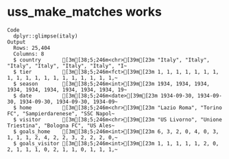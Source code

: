 # uss_make_matches works

    Code
      dplyr::glimpse(italy)
    Output
      Rows: 25,404
      Columns: 8
      $ country       [3m[38;5;246m<chr>[39m[23m "Italy", "Italy", "Italy", "Italy", "Italy", "Italy", "I~
      $ tier          [3m[38;5;246m<fct>[39m[23m 1, 1, 1, 1, 1, 1, 1, 1, 1, 1, 1, 1, 1, 1, 1, 1, 1, 1, 1,~
      $ season        [3m[38;5;246m<int>[39m[23m 1934, 1934, 1934, 1934, 1934, 1934, 1934, 1934, 1934, 19~
      $ date          [3m[38;5;246m<date>[39m[23m 1934-09-30, 1934-09-30, 1934-09-30, 1934-09-30, 1934-09~
      $ home          [3m[38;5;246m<chr>[39m[23m "Lazio Roma", "Torino FC", "Sampierdarenese", "SSC Napol~
      $ visitor       [3m[38;5;246m<chr>[39m[23m "US Livorno", "Unione Triestina", "Bologna FC", "US Ales~
      $ goals_home    [3m[38;5;246m<int>[39m[23m 6, 3, 2, 0, 4, 0, 3, 1, 1, 1, 2, 4, 2, 2, 3, 2, 2, 2, 0,~
      $ goals_visitor [3m[38;5;246m<int>[39m[23m 1, 1, 1, 1, 1, 2, 0, 2, 1, 1, 1, 0, 2, 1, 1, 0, 1, 1, 1,~

